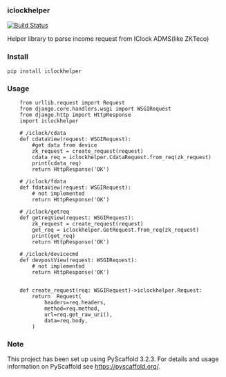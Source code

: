 
### iclockhelper

[![Build Status](https://travis-ci.org/fedotovaleksandr/iclockhelper.svg?branch=master)](https://travis-ci.org/fedotovaleksandr/iclockhelper)

Helper library to parse income request from IClock ADMS(like ZKTeco)


### Install
```
pip install iclockhelper
```


### Usage
```
    from urllib.request import Request
    from django.core.handlers.wsgi import WSGIRequest
    from django.http import HttpResponse
    import iclockhelper

    # /iclock/cdata
    def cdataView(request: WSGIRequest):
        #get data from device
        zk_request = create_request(request)
        cdata_req = iclockhelper.CdataRequest.from_req(zk_request)
        print(cdata_req)
        return HttpResponse('OK')

    # /iclock/fdata
    def fdataView(request: WSGIRequest):
        # not implemented
        return HttpResponse('OK')

    # /iclock/getreq
    def getreqView(request: WSGIRequest):
        zk_request = create_request(request)
        get_req = iclockhelper.GetRequest.from_req(zk_request)
        print(get_req)
        return HttpResponse('OK')

    # /iclock/devicecmd
    def devpostView(request: WSGIRequest):
        # not implemented
        return HttpResponse('OK')


    def create_request(req: WSGIRequest)->iclockhelper.Request:
        return  Request(
            headers=req.headers,
            method=req.method,
            url=req.get_raw_uri(),
            data=req.body,
        )
```


### Note

This project has been set up using PyScaffold 3.2.3. For details and usage
information on PyScaffold see https://pyscaffold.org/.
